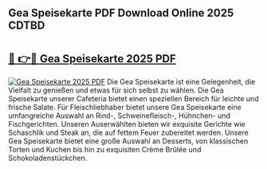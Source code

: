 ## Gea Speisekarte PDF Download Online 2025 CDTBD

# <h2><a href="http://gc8mzt3.nevu.top/?p=Gea+Speisekarte">🔗 👉🔴 Gea Speisekarte 2025 PDF</a></h2>

[![Gea Speisekarte 2025 PDF](https://i.imgur.com/dBaPXMq.png)](http://gc8mzt3.nevu.top/?p=Gea+Speisekarte)
Die Gea Speisekarte ist eine Gelegenheit, die Vielfalt zu genießen und etwas für sich selbst zu wählen. Die Gea Speisekarte unserer Cafeteria bietet einen speziellen Bereich für leichte und frische Salate. Für Fleischliebhaber bietet unsere Gea Speisekarte eine umfangreiche Auswahl an Rind-, Schweinefleisch-, Hühnchen- und Fischgerichten. Unseren Auserwählten bieten wir exquisite Gerichte wie Schaschlik und Steak an, die auf fettem Feuer zubereitet werden. Unsere Gea Speisekarte bietet eine große Auswahl an Desserts, von klassischen Torten und Kuchen bis hin zu exquisiten Crème Brûlée und Schokoladenstückchen.
